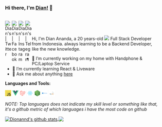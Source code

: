### Hi there, I'm [Dian!](https://dionannd.github.io) 👋

<br/>

<a href="https://t.me/dionannd">
  <img align="left" alt="Dian's | Twitter" width="22px" src="https://cdn.jsdelivr.net/npm/simple-icons@v3/icons/twitter.svg" />
</a>
<a href="https://www.facebook.com/dion.ananda/">
  <img align="left" alt="Dian's | Facebook" width="22px" src="https://cdn.jsdelivr.net/npm/simple-icons@v3/icons/facebook.svg" />
</a>
<a href="https://www.instagram.com/dionannd_/">
  <img align="left" alt="Dian's | Instagram" width="22px" src="https://cdn.jsdelivr.net/npm/simple-icons@v3/icons/instagram.svg" />
</a>
<a href="https://web.telegram.org/#/im">
  <img align="left" alt="Dian's | Telegram" width="22px" src="https://cdn.jsdelivr.net/npm/simple-icons@v3/icons/telegram.svg" />
</a>

<br/>
<br/>

Hi, I'm Dian Ananda, a 20 years-old <img src="https://media.giphy.com/media/WUlplcMpOCEmTGBtBW/giphy.gif" width="30"> Full Stack Developer from Indonesia. always learning to be a Backend Developer, like the new knowledge.

- 🔭 I’m currently working on my home with Handphone & PC/Laptop Service
- 🌱 I’m currently learning React & Liveware
- 💬 Ask me about anything [here](https://github.com/dionannd/dionannd/issues)

**Languages and Tools:**

<code><img height="20" src="https://raw.githubusercontent.com/github/explore/80688e429a7d4ef2fca1e82350fe8e3517d3494d/topics/javascript/javascript.png"></code>
<code><img height="20" src="https://raw.githubusercontent.com/github/explore/80688e429a7d4ef2fca1e82350fe8e3517d3494d/topics/vue/vue.png"></code>
<code><img height="20" src="https://raw.githubusercontent.com/github/explore/80688e429a7d4ef2fca1e82350fe8e3517d3494d/topics/laravel/laravel.png"></code>
<code><img height="20" src="https://raw.githubusercontent.com/github/explore/80688e429a7d4ef2fca1e82350fe8e3517d3494d/topics/react/react.png"></code>
<code><img height="20" src="https://raw.githubusercontent.com/github/explore/80688e429a7d4ef2fca1e82350fe8e3517d3494d/topics/nodejs/nodejs.png"></code>
<code><img height="20" src="https://raw.githubusercontent.com/github/explore/80688e429a7d4ef2fca1e82350fe8e3517d3494d/topics/windows/windows.png"></code>
<code><img height="20" src="https://raw.githubusercontent.com/github/explore/80688e429a7d4ef2fca1e82350fe8e3517d3494d/topics/mysql/mysql.png"></code>

*NOTE: Top languages does not indicate my skill level or something like that, it's a github metric of which languages i have the most code on github*

<a href="https://github.com/anuraghazra/github-readme-stats">
  <img align="center" src="https://github-readme-stats.anuraghazra1.vercel.app/api?username=dionannd&show_icons=true&include_all_commits=true&theme=radical" alt="Dionannd's github stats" />
</a>

<a href="https://github.com/dionannd/dionannd.github.io">
  <!-- Change the `github-readme-stats.anuraghazra1.vercel.app` to `github-readme-stats.vercel.app`  -->
  <img align="center" src="https://github-readme-stats.anuraghazra1.vercel.app/api/pin/?username=dionannd&repo=dionannd.github.io&theme=radical" />
</a>
